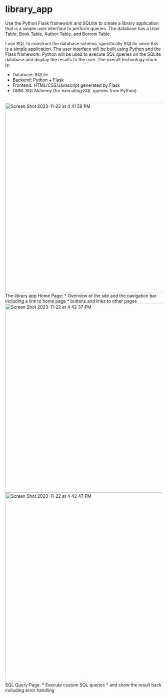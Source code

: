 # library_app

Use the Python Flask framework and SQLlite to create a library application that is a simple user interface to perform queries. The database has a User Table, Book Table, Author Table, and Borrow Table.

I use SQL to construct the database schema, specifically SQLite since this is a simple application. The user interface will be built using Python and the Flask framework. Python will be used to execute SQL queries on the SQLite database and display the results to the user.
The overall technology stack is:
- Database: SQLite
- Backend: Python + Flask
- Frontend: HTML/CSS/Javascript generated by Flask
- ORM: SQLAlchemy (for executing SQL queries from Python)
<br />
<img width="606" alt="Screen Shot 2023-11-22 at 4 41 59 PM" src="https://github.com/Terry9022/library_app/assets/47840075/a92a433e-ae98-48da-8600-552639f01572">
<br />
The library app Home Page: 
* Overview of the site and the navigation bar including a link to home page
* buttons and links to other pages

<img width="603" alt="Screen Shot 2023-11-22 at 4 42 37 PM" src="https://github.com/Terry9022/library_app/assets/47840075/10c327c3-4748-463b-a137-3484ac52d4b9">
<img width="604" alt="Screen Shot 2023-11-22 at 4 42 47 PM" src="https://github.com/Terry9022/library_app/assets/47840075/d614b7e2-5d78-4852-b537-72dde4c2ea76">
<br />
SQL Query Page: 
* Execute custom SQL queries
* and show the result back including error handling

